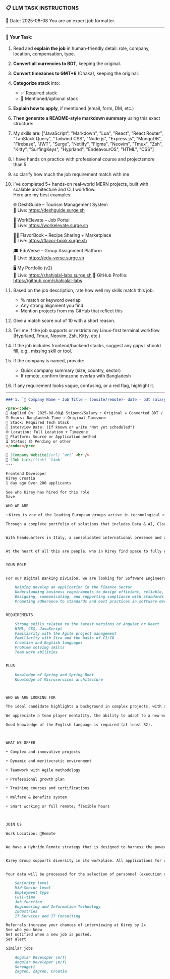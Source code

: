 ### 📋 LLM TASK INSTRUCTIONS  
📅 Date: 2025-08-08
You are an expert job formatter.

---

#### 🔧 Your Task:
1. Read and **explain the job** in human-friendly detail: role, company, location, compensation, type.  
2. **Convert all currencies to BDT**, keeping the original.  
3. **Convert timezones to GMT+6** (Dhaka), keeping the original.  
4. **Categorize stack** into:  
   - ✅ Required stack  
   - 🔧 Mentioned/optional stack  
5. **Explain how to apply**, if mentioned (email, form, DM, etc.)  
6. **Then generate a README-style markdown summary** using this exact structure:
7. My skills are: ["JavaScript", "Markdown", "Lua", "React", "React Router", "TanStack Query", "Tailwind CSS", "Node.js", "Express.js", "MongoDB", "Firebase", "JWT", "Surge", "Netlify", "Figma", "Neovim", "Tmux", "Zsh", "Kitty", "SurfingKeys", "Hyprland", "EndeavourOS", "HTML", "CSS"]
8. I have hands on practice with professional course and projectsmore than 5
9. so clarify how much the job requirement match with me 
10. I’ve completed 5+ hands-on real-world MERN projects, built with scalable architecture and CLI workflow.  
    Here are my best examples:

      🌐 DeshGuide – Tourism Management System  
    🔗 Live: https://deshguide.surge.sh

    💼 WorkElevate – Job Portal  
    🔗 Live: https://workelevate.surge.sh

    🧑‍🍳 FlavorBook – Recipe Sharing + Marketplace  
    🔗 Live: https://flavor-book.surge.sh

    🎓 EduVerse – Group Assignment Platform  
    🔗 Live: https://edu-verse.surge.sh

    🖥️ My Portfolio (v2)  
    🔗 Live: https://shahjalal-labs.surge.sh
    🚀 GitHub Profile: https://github.com/shahjalal-labs

11. Based on the job description, rate how well my skills match this job:  
    - % match or keyword overlap  
    - Any strong alignment you find  
    - Mention projects from my GitHub that reflect this

12. Give a match score out of 10 with a short reason.

13. Tell me if the job supports or restricts my Linux-first terminal workflow (Hyprland, Tmux, Neovim, Zsh, Kitty, etc.)

14. If the job includes frontend/backend stacks, suggest any gaps I should fill, e.g., missing skill or tool.

15. If the company is named, provide:  
    - Quick company summary (size, country, sector)  
    - If remote, confirm timezone overlap with Bangladesh

16. If any requirement looks vague, confusing, or a red flag, highlight it.
---
```markdown
### 1. `🏢 Company Name — Job Title - (onsite/remote)- date - bdt salary`

<pre><code>
📅 Applied On: 2025-08-08💰 Stipend/Salary : Original ≈ Converted BDT / Monthly
⏰ Hours: Bangladesh Time → Original Timezone
🧰 Stack: Required Tech Stack
📆 Interview Date: (If known or write "Not yet scheduled")
🌐 Location: Full Location + Timezone
🧭 Platform: Source or Application method
⏳ Status: 🟡 Pending or other
</code></pre>

🔗 [Company Website](url) `url` <br />
🔗 [Job Link](link) `link`
---

Frontend Developer
Kirey Croatia
1 day ago Over 200 applicants

See who Kirey has hired for this role
Save

WHO WE ARE

✨Kirey is one of the leading European groups active in technological consultancy and system integration, with a distinctive positioning in the field of data-driven innovation.

Through a complete portfolio of solutions that includes Data & AI, Cloud, Software Development, Cybersecurity, Infrastructure & Automation and Monitoring, Kirey transforms the complexity of data into intuitive and accessible solutions, facilitating its customers in achieving their business objectives.


With headquarters in Italy, a consolidated international presence and almost 1,500 employees, Kirey has completed more than 10,000 projects for leading customers in the Insurance, Banking, Manufacturing, Retail, Public Administration and Services & Energy sectors.


At the heart of all this are people, who in Kirey find space to fully express their talent and to feel an active part in the company's value chain. This is possible thanks to: constant investments in improvement processes, through training; innovative ideas and stimulation of creativity, thanks to the consolidation of skills; and, again, to a particular sensitivity - which is expressed in ad hoc projects - towards inclusion and diversity.


YOUR ROLE


For our Digital Banking Division, we are looking for Software Engineers who will perform the following tasks:

    Helping develop an application in the Finance Sector
    Understanding business requirements to design efficient, reliable, robust, and resilient software solutions
    Designing, communicating, and supporting compliance with standards models
    Promoting adherence to standards and best practices in software development


REQUIREMENTS

    Strong skills related to the latest versions of Angular or React
    HTML, CSS, JavaScript
    Familiarity with the Agile project management
    Familiarity with Jira and the basis of CI/CD
    Croatian and English languages
    Problem solving skills
    Team work abilities


PLUS

    Knowledge of Spring and Spring Boot
    Knowledge of Microservices architecture



WHO WE ARE LOOKING FOR

The ideal candidate highlights a background in complex projects, with a minimum of 3 years of experience on projects involving Angular or React.

We appreciate a team player mentality, the ability to adapt to a new work environment, strong problem-solving skills, proven ability to adapt to complex and evolving contexts, strong customer orientation.

Good knowledge of the English language is required (at least B2).



WHAT WE OFFER

• Complex and innovative projects

• Dynamic and meritocratic environment

• Teamwork with Agile methodology

• Professional growth plan

• Training courses and certifications

• Welfare & Benefits system

• Smart working or full remote; flexible hours



JOIN US

Work Location: 📍Remote


We have a Hybride Remote strategy that is designed to harness the power of the opportunities that remote work offers both to employees and the Company; we are committed to providing an engaging experience for all times we are in the office. Our approach to the workplace reflects the belief that an employee's impact, contribution and outcome are more important than their physical location.


Kirey Group supports diversity in its workplace. All applications for open positions will be welcomed and will be considered based on the applicant's merits without regard to color, race, national origin, sex, gender, sexual orientation, disability, age, religion or belief.


Your data will be processed for the selection of personnel (execution of pre-contractual measures) by subjects, including external ones, involved in the selection of the Data Controller, Kirey S.r.l., with registered office in Via Benigno Crespi, 57 - 20159 Milan, in the person of the Legal Representative pro tempore, and/or by other Companies subject to its control and coordination, which you can contact at the email address privacy@kireygroup.com, to whom you can contact to exercise your rights (pursuant to articles 15-22 GDPR), including any complaint to the Privacy Guarantor. The data will be stored for a maximum of 24 months (except for interruptive or suspensive events) and, in any case, will not be disclosed. Full information (art. 13 GDPR) available at the following link https://www.kireygroup.com/wp-content/uploads/2023/11/Kirey_Informativa-Selezione-del-Personale-ex-artt.-13-e-14-GDPR_241023.pdf or upon request to privacy@kireygroup.com.

    Seniority level
    Mid-Senior level
    Employment type
    Full-time
    Job function
    Engineering and Information Technology
    Industries
    IT Services and IT Consulting

Referrals increase your chances of interviewing at Kirey by 2x
See who you know
Get notified when a new job is posted.
Set alert

Similar jobs

    Angular Developer (m/f)
    Angular Developer (m/f)
    Serengeti
    Zagreb, Zagreb, Croatia 

```